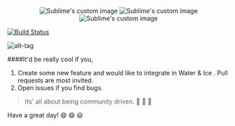 <p align="center">
  <img src="https://farm8.staticflickr.com/7395/26954376195_3c46ba9f5f_o.png?raw=true" alt="Sublime's custom image"/>

  <img src="https://farm8.staticflickr.com/7108/26349719983_64a6215e96_o.png?raw=true" alt="Sublime's custom image"/>

   <img src="https://farm8.staticflickr.com/7366/26954376965_5d354fea2b_o.png?raw=true" alt="Sublime's custom image"/>

</p>

[![Build Status](https://travis-ci.org/hemangsk/water-ice.svg?branch=master)](https://travis-ci.org/hemangsk/water-ice)


![alt-tag](https://farm2.staticflickr.com/1674/25549273413_3872aa3b1e_o.png)


####It'd be really cool if you,<br>
1.  Create some new feature and would like to integrate in Water & Ice . Pull requests are most invited.
2.  Open issues if you find bugs.

>Its' all about being community driven.  :bus: :bus: :dash:

Have a great day!  :smile: :smile: :smiley:
